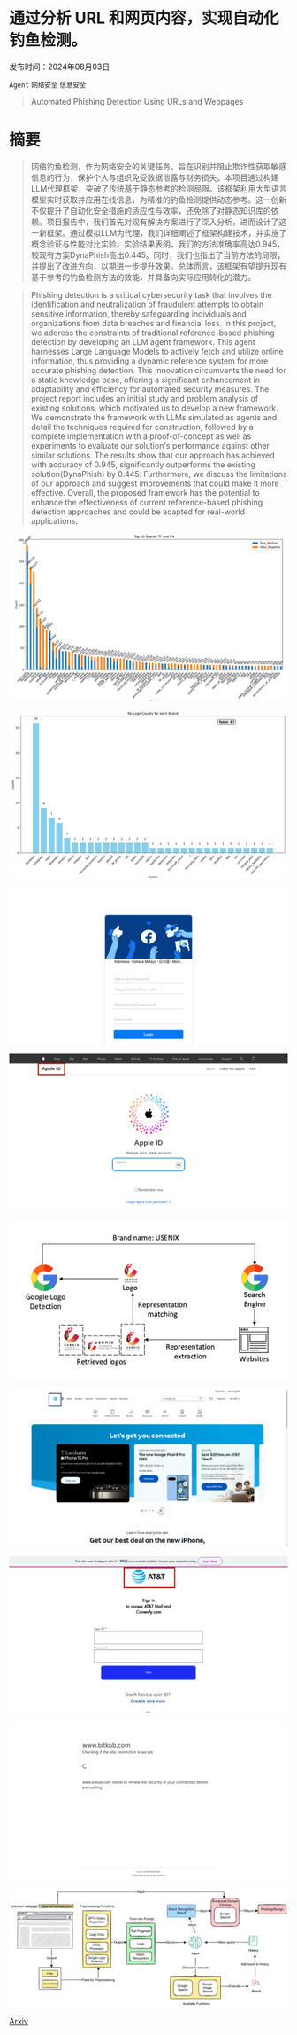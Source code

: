 # 通过分析 URL 和网页内容，实现自动化钓鱼检测。

发布时间：2024年08月03日

`Agent` `网络安全` `信息安全`

> Automated Phishing Detection Using URLs and Webpages

# 摘要

> 网络钓鱼检测，作为网络安全的关键任务，旨在识别并阻止欺诈性获取敏感信息的行为，保护个人与组织免受数据泄露与财务损失。本项目通过构建LLM代理框架，突破了传统基于静态参考的检测局限。该框架利用大型语言模型实时获取并应用在线信息，为精准的钓鱼检测提供动态参考。这一创新不仅提升了自动化安全措施的适应性与效率，还免除了对静态知识库的依赖。项目报告中，我们首先对现有解决方案进行了深入分析，进而设计了这一新框架。通过模拟LLM为代理，我们详细阐述了框架构建技术，并实施了概念验证与性能对比实验。实验结果表明，我们的方法准确率高达0.945，较现有方案DynaPhish高出0.445。同时，我们也指出了当前方法的局限，并提出了改进方向，以期进一步提升效果。总体而言，该框架有望提升现有基于参考的钓鱼检测方法的效能，并具备向实际应用转化的潜力。

> Phishing detection is a critical cybersecurity task that involves the identification and neutralization of fraudulent attempts to obtain sensitive information, thereby safeguarding individuals and organizations from data breaches and financial loss. In this project, we address the constraints of traditional reference-based phishing detection by developing an LLM agent framework. This agent harnesses Large Language Models to actively fetch and utilize online information, thus providing a dynamic reference system for more accurate phishing detection. This innovation circumvents the need for a static knowledge base, offering a significant enhancement in adaptability and efficiency for automated security measures.
  The project report includes an initial study and problem analysis of existing solutions, which motivated us to develop a new framework. We demonstrate the framework with LLMs simulated as agents and detail the techniques required for construction, followed by a complete implementation with a proof-of-concept as well as experiments to evaluate our solution's performance against other similar solutions. The results show that our approach has achieved with accuracy of 0.945, significantly outperforms the existing solution(DynaPhish) by 0.445. Furthermore, we discuss the limitations of our approach and suggest improvements that could make it more effective.
  Overall, the proposed framework has the potential to enhance the effectiveness of current reference-based phishing detection approaches and could be adapted for real-world applications.

![通过分析 URL 和网页内容，实现自动化钓鱼检测。](../../../paper_images/2408.01667/stat_3k_phishing.png)

![通过分析 URL 和网页内容，实现自动化钓鱼检测。](../../../paper_images/2408.01667/no_logo.png)

![通过分析 URL 和网页内容，实现自动化钓鱼检测。](../../../paper_images/2408.01667/fb.png)

![通过分析 URL 和网页内容，实现自动化钓鱼检测。](../../../paper_images/2408.01667/wrong_logo.png)

![通过分析 URL 和网页内容，实现自动化钓鱼检测。](../../../paper_images/2408.01667/knowledge_expansion.png)

![通过分析 URL 和网页内容，实现自动化钓鱼检测。](../../../paper_images/2408.01667/at_t.png)

![通过分析 URL 和网页内容，实现自动化钓鱼检测。](../../../paper_images/2408.01667/at_t_phishing.png)

![通过分析 URL 和网页内容，实现自动化钓鱼检测。](../../../paper_images/2408.01667/biktub.png)

![通过分析 URL 和网页内容，实现自动化钓鱼检测。](../../../paper_images/2408.01667/updated_diagram.png)

[Arxiv](https://arxiv.org/abs/2408.01667)